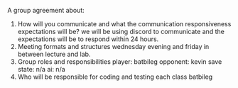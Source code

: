 A group agreement about:
1. How will you communicate and what the communication responsiveness expectations will be?
we will be using discord to communicate and the expectations will be to respond within 24 hours. 
2. Meeting formats and structures
wednesday evening and friday in between lecture and lab. 
3. Group roles and responsibilities
player: batbileg
opponent: kevin
save state: n/a
ai: n/a
4. Who will be responsible for coding and testing each class
batbileg
